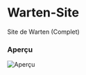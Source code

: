 # Warten-Site
Site de Warten (Complet)

### Aperçu
![Aperçu](https://image.noelshack.com/fichiers/2017/23/1496615858-sans-titre.png)
